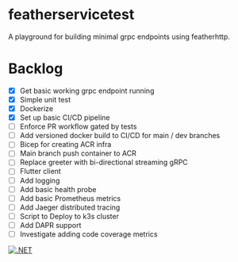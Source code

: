 # featherservicetest
A playground for building minimal grpc endpoints using featherhttp.

# Backlog
- [x] Get basic working grpc endpoint running
- [x] Simple unit test
- [X] Dockerize
- [X] Set up basic CI/CD pipeline
- [ ] Enforce PR workflow gated by tests
- [ ] Add versioned docker build to CI/CD for main / dev branches
- [ ] Bicep for creating ACR infra
- [ ] Main branch push container to ACR
- [ ] Replace greeter with bi-directional streaming gRPC
- [ ] Flutter client
- [ ] Add logging
- [ ] Add basic health probe
- [ ] Add basic Prometheus metrics
- [ ] Add Jaeger distributed tracing
- [ ] Script to Deploy to k3s cluster
- [ ] Add DAPR support
- [ ] Investigate adding code coverage metrics

[![.NET](https://github.com/clarkezone/featherservicetest/actions/workflows/dotnet.yml/badge.svg)](https://github.com/clarkezone/featherservicetest/actions/workflows/dotnet.yml)